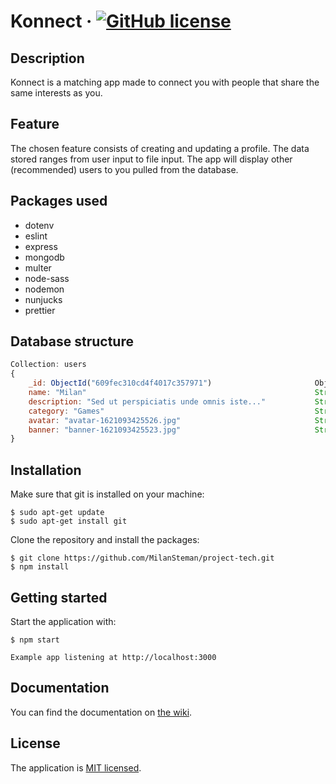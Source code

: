 # Konnect &middot; [![GitHub license](https://img.shields.io/badge/license-MIT-blue.svg)](./LICENSE)
## Description
Konnect is a matching app made to connect you with people that share the same interests as you.

## Feature
The chosen feature consists of creating and updating a profile. The data stored ranges from user input to file input. The app will display other (recommended) users to you pulled from the database.

## Packages used
- dotenv
- eslint
- express
- mongodb
- multer
- node-sass
- nodemon
- nunjucks
- prettier

## Database structure
```Javascript
Collection: users
{
    _id: ObjectId("609fec310cd4f4017c357971")                       ObjectId
    name: "Milan"                                                   String
    description: "Sed ut perspiciatis unde omnis iste..."           String
    category: "Games"                                               String
    avatar: "avatar-1621093425526.jpg"                              String
    banner: "banner-1621093425523.jpg"                              String
}
```

## Installation
Make sure that git is installed on your machine:
```
$ sudo apt-get update
$ sudo apt-get install git
```

Clone the repository and install the packages:
```
$ git clone https://github.com/MilanSteman/project-tech.git
$ npm install
```

## Getting started
Start the application with:
```
$ npm start

Example app listening at http://localhost:3000
```

## Documentation
You can find the documentation on [the wiki](https://github.com/MilanSteman/project-tech/wiki).

## License
The application is [MIT licensed](./LICENSE).